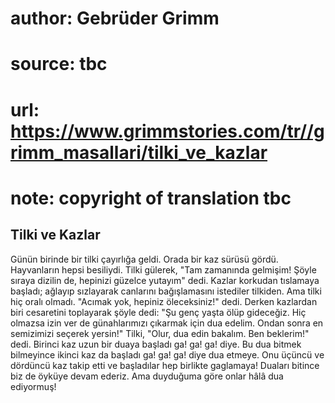 # author: Gebrüder Grimm
# source: tbc
# url: https://www.grimmstories.com/tr//grimm_masallari/tilki_ve_kazlar
# note: copyright of translation tbc

## Tilki ve Kazlar 

Günün birinde bir tilki çayırlığa geldi. Orada bir kaz sürüsü gördü.
Hayvanların hepsi besiliydi. Tilki gülerek, "Tam zamanında gelmişim!
Şöyle sıraya dizilin de, hepinizi güzelce yutayım" dedi.
Kazlar korkudan tıslamaya başladı; ağlayıp sızlayarak canlarını
bağışlamasını istediler tilkiden.
Ama tilki hiç oralı olmadı. "Acımak yok, hepiniz öleceksiniz!" dedi.
Derken kazlardan biri cesaretini toplayarak şöyle dedi: "Şu genç yaşta
ölüp gideceğiz. Hiç olmazsa izin ver de günahlarımızı çıkarmak için dua
edelim. Ondan sonra en semizimizi seçerek yersin!"
Tilki, "Olur, dua edin bakalım. Ben beklerim!" dedi.
Birinci kaz uzun bir duaya başladı ga! ga! ga! diye. Bu dua bitmek
bilmeyince ikinci kaz da başladı ga! ga! ga! diye dua etmeye. Onu üçüncü
ve dördüncü kaz takip etti ve başladılar hep birlikte gaglamaya!
Duaları bitince biz de öyküye devam ederiz. Ama duyduğuma göre onlar
hâlâ dua ediyormuş!
